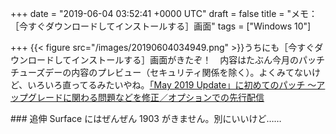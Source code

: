 
+++
date = "2019-06-04 03:52:41 +0000 UTC"
draft = false
title = "メモ：［今すぐダウンロードしてインストールする］画面"
tags = ["Windows 10"]

+++
{{< figure src="/images/20190604034949.png"  >}}うちにも［今すぐダウンロードしてインストールする］画面がきたぞ！　内容はたぶん今月のパッチチューズデーの内容のプレビュー（セキュリティ関係を除く）。よくみてないけど、いろいろ直ってるみたいやね。[「May 2019 Update」に初めてのパッチ ～アップグレードに関わる問題などを修正／オプションでの先行配信](https://forest.watch.impress.co.jp/docs/news/1187443.html)<br/>


<div class="section">
    ### 追伸
    Surface にはぜんぜん 1903 がきません。別にいいけど……

</div>

